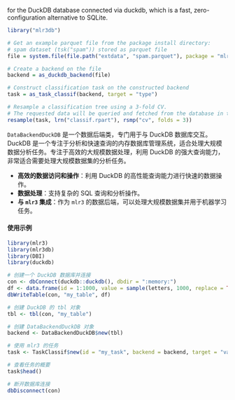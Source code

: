 for the DuckDB database connected via duckdb, which is a fast, zero-configuration alternative to SQLite.

```R
library("mlr3db")

# Get an example parquet file from the package install directory:
# spam dataset (tsk("spam")) stored as parquet file
file = system.file(file.path("extdata", "spam.parquet"), package = "mlr3db")

# Create a backend on the file
backend = as_duckdb_backend(file)

# Construct classification task on the constructed backend
task = as_task_classif(backend, target = "type")

# Resample a classification tree using a 3-fold CV.
# The requested data will be queried and fetched from the database in the background.
resample(task, lrn("classif.rpart"), rsmp("cv", folds = 3))
```

`DataBackendDuckDB` 是一个数据后端类，专门用于与 DuckDB 数据库交互。DuckDB 是一个专注于分析和快速查询的内存数据库管理系统，适合处理大规模数据分析任务。专注于高效的大规模数据处理，利用 DuckDB 的强大查询能力，非常适合需要处理大规模数据集的分析任务。

- **高效的数据访问和操作**：利用 DuckDB 的高性能查询能力进行快速的数据操作。
- **数据处理**：支持复杂的 SQL 查询和分析操作。
- **与 `mlr3` 集成**：作为 `mlr3` 的数据后端，可以处理大规模数据集并用于机器学习任务。

#### 使用示例

```r
library(mlr3)
library(mlr3db)
library(DBI)
library(duckdb)

# 创建一个 DuckDB 数据库并连接
con <- dbConnect(duckdb::duckdb(), dbdir = ":memory:")
df <- data.frame(id = 1:1000, value = sample(letters, 1000, replace = TRUE))
dbWriteTable(con, "my_table", df)

# 创建 DuckDB 的 tbl 对象
tbl <- tbl(con, "my_table")

# 创建 DataBackendDuckDB 对象
backend <- DataBackendDuckDB$new(tbl)

# 使用 mlr3 的任务
task <- TaskClassif$new(id = "my_task", backend = backend, target = "value")

# 查看任务的概要
task$head()

# 断开数据库连接
dbDisconnect(con)
```

